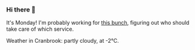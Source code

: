 ### Hi there :wave:

It's Monday! I'm probably working for [this bunch](https://github.com/kohofinancial), figuring out who should take care of which service.

Weather in Cranbrook: partly cloudy, at -2°C.
